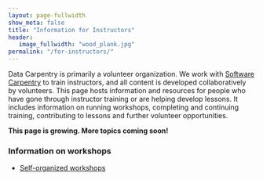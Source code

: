 ```yaml
---
layout: page-fullwidth
show_meta: false
title: "Information for Instructors"
header:
   image_fullwidth: "wood_plank.jpg"
permalink: "/for-instructors/"
---
```


Data Carpentry is primarily a volunteer organization. We work with [Software Carpentry](http://software-carpentry.org) to train instructors, and all content is developed collaboratively by volunteers. This page hosts information and resources for people who have gone through instructor training or are helping develop lessons. It includes information on running workshops, completing and continuing training, contributing to lessons and further volunteer opportunities.

**This page is growing. More topics coming soon!**

### Information on workshops

- [Self-organized workshops](/self-organized-workshops/)
